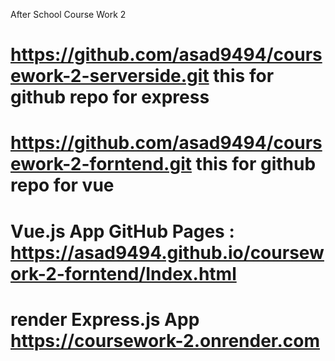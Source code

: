 After School Course Work 2

# https://github.com/asad9494/coursework-2-serverside.git this for github repo for express

# https://github.com/asad9494/coursework-2-forntend.git this for github repo for vue

# Vue.js App GitHub Pages : https://asad9494.github.io/coursework-2-forntend/Index.html

# render Express.js App https://coursework-2.onrender.com